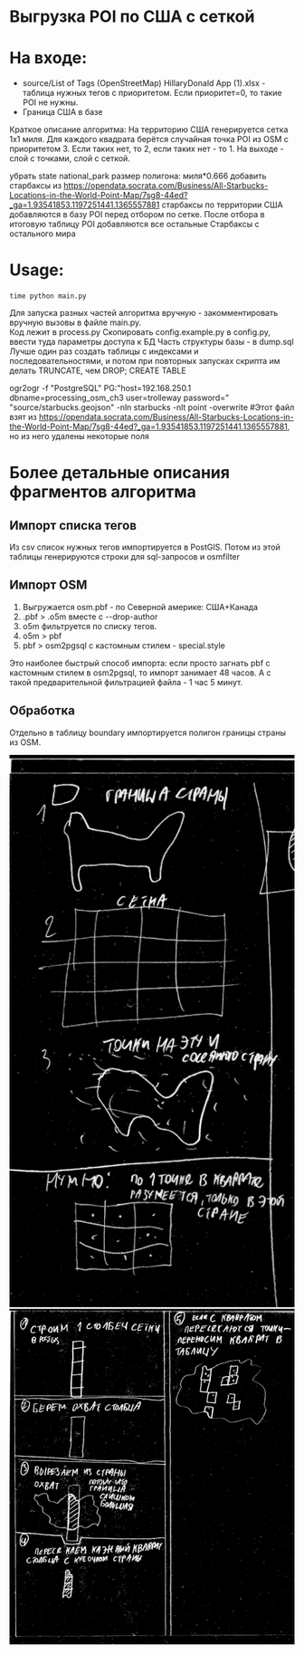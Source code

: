 # Выгрузка POI по США с сеткой

# На входе: 
* source/List of Tags (OpenStreetMap) HillaryDonald App (1).xlsx - таблица нужных тегов с приоритетом. Если приоритет=0, то такие POI не нужны.
* Граница США в базе


Краткое описание алгоритма:
На территорию США генерируется сетка 1x1 миля. Для каждого квадрата берётся случайная точка POI из OSM с приоритетом 3. Если таких нет, то 2, если таких нет - то 1.
На выходе - слой с точками, слой с сеткой.

убрать state national_park
размер полигона: миля*0.666
добавить старбаксы из https://opendata.socrata.com/Business/All-Starbucks-Locations-in-the-World-Point-Map/7sg8-44ed?_ga=1.93541853.1197251441.1365557881
старбаксы по территории США добавляются в базу POI перед отбором по сетке.
После отбора в итоговую таблицу POI добавляются все остальные Старбаксы с остального мира

# Usage:

``
time python main.py
``

Для запуска разных частей алгоритма вручную - закомментировать вручную вызовы в файле main.py.  
Код лежит в process.py
Скопировать config.example.py в config.py, ввести туда параметры доступа к БД 
Часть структуры базы - в dump.sql Лучше один раз создать таблицы с индексами и последовательностями, и потом при повторных запусках скрипта им делать TRUNCATE, чем DROP; CREATE TABLE


ogr2ogr -f "PostgreSQL" PG:"host=192.168.250.1 dbname=processing_osm_ch3 user=trolleway password=" "source/starbucks.geojson" -nln starbucks  -nlt point -overwrite
#Этот файл взят из https://opendata.socrata.com/Business/All-Starbucks-Locations-in-the-World-Point-Map/7sg8-44ed?_ga=1.93541853.1197251441.1365557881, но из него удалены некоторые поля


# Более детальные описания фрагментов алгоритма

## Импорт списка тегов

Из csv список нужных тегов импортируется в PostGIS. Потом из этой таблицы генерируются строки для sql-запросов и osmfilter

## Импорт OSM

1. Выгружается osm.pbf - по Северной америке: США+Канада
2. .pbf > .o5m вместе с --drop-author
3. o5m фильтруется по списку тегов. 
4. o5m > pbf
5. pbf > osm2pgsql c кастомным стилем - special.style

Это наиболее быстрый способ импорта: если просто загнать pbf с кастомным стилем в osm2pgsql, то импорт занимает 48 часов. А с такой предварительной фильтрацией файла - 1 час 5 минут.

## Обработка

Отдельно в таблицу boundary импортируется полигон границы страны из OSM.

![alt tag](info01low.png)
![alt tag](info02low2.png)
